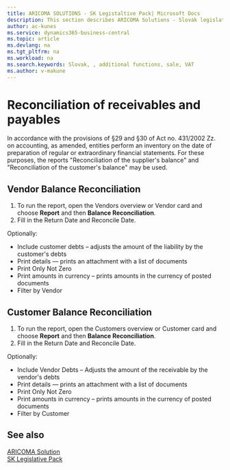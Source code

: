 ```yaml
---
title: ARICOMA SOLUTIONS - SK Legistaltive Pack| Microsoft Docs
description: This section describes ARICOMA Solutions - Slovak legislation
author: ac-kunes
ms.service: dynamics365-business-central
ms.topic: article
ms.devlang: na
ms.tgt_pltfrm: na
ms.workload: na
ms.search.keywords: Slovak, , additional functions, sale, VAT
ms.author: v-makune
---
```


# Reconciliation of receivables and payables

In accordance with the provisions of §29 and §30 of Act no. 431/2002 Zz. on accounting, as amended, entities perform an inventory on the date of preparation of regular or extraordinary financial statements.
For these purposes, the reports "Reconciliation of the supplier's balance" and "Reconciliation of the customer's balance" may be used.

## Vendor Balance Reconciliation

1. To run the report, open the Vendors overview or Vendor card and choose **Report** and then **Balance Reconciliation**.
2. Fill in the Return Date and Reconcile Date.

Optionally:

- Include customer debts – adjusts the amount of the liability by the customer's debts
- Print details — prints an attachment with a list of documents
- Print Only Not Zero
- Print amounts in currency – prints amounts in the currency of posted documents
- Filter by Vendor

## Customer Balance Reconciliation

1. To run the report, open the Customers overview or Customer card and choose **Report** and then **Balance Reconciliation**.
2. Fill in the Return Date and Reconcile Date.

Optionally:

- Include Vendor Debts – Adjusts the amount of the receivable by the vendor's debts
- Print details — prints an attachment with a list of documents
- Print Only Not Zero
- Print amounts in currency – prints amounts in the currency of posted documents
- Filter by Customer

## See also

[ARICOMA Solution](../index.md)  
[SK Legislative Pack](ac-sk-legislative-pack.md)
